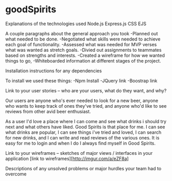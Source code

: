 # goodSpirits

Explanations of the technologies used
Node.js
Express.js
CSS
EJS

A couple paragraphs about the general approach you took
-Planned out what needed to be done. 
-Negotiated what skills were needed to achieve each goal of functionality.
-Assessed what was needed for MVP verses what was wanted as stretch goals. 
-Divied out assignments to teammates based on strengths and interests.
-Created a wireframe for how we wanted things to go,
-Whiteboarded information at different stages of the project.


Installation instructions for any dependencies

To install we used these things:
-Npm Install
-JQuery link
-Boostrap link

Link to your user stories – who are your users, what do they want, and why?

Our users are anyone who's ever needed to look for a new beer, anyone who wants to keep track of ones they've tried, and anyone who'd like to see reviews from other avid beer enthusiast.

As a user I'd love a place where I can come and see what drinks i should try next and what others have liked. Good Spirits is that place for me.  I can see what drinks are popular, I can see things i've tried and loved, I can search for new drinks, and I can write and read reviews of the various ones. It is easy for me to login and when I do I always find myself in Good Spirits.

Link to your wireframes – sketches of major views / interfaces in your application
[link to wireframes][http://imgur.com/a/eZF8a]

Descriptions of any unsolved problems or major hurdles your team had to overcome
